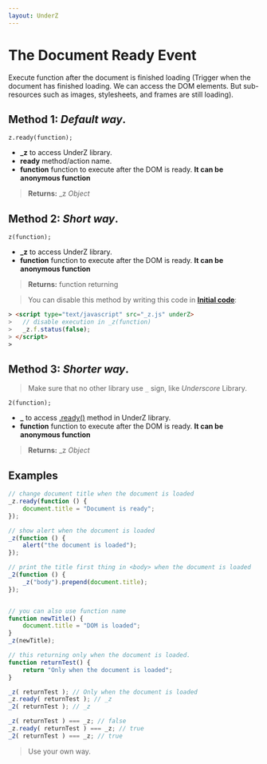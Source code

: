```yaml
---
layout: UnderZ
---
```

# The Document Ready Event
Execute function after the document is finished loading (Trigger when the document has finished loading. We can access the DOM elements. But sub-resources such as images, stylesheets, and frames are still loading).



## Method 1: _Default way_.

```z.ready(function);```
* **_z** to access UnderZ library.
* **ready** method/action name.
* **function** function to execute after the DOM is ready. **It can be anonymous function**

> **Returns:** _z _Object_

## Method 2: _Short way_.

```z(function);```
* **_z** to access UnderZ library.
* **function** function to execute after the DOM is ready. **It can be anonymous function**

> **Returns:** function returning

> You can disable this method by writing this code in [**Initial code**](https://github.com/hlaCk/UnderZ/wiki#how-to-initiate-the-code-when-the-library-starts):
> 
```html
> <script type="text/javascript" src="_z.js" underZ>
> 	// disable execution in _z(function)
> 	_z.f.status(false);
> </script>
> 
```


## Method 3: _Shorter way_.
> Make sure that no other library use `_` sign, like _Underscore_ Library.

```2(function);```
* **_** to access [.ready()](https://hlack.github.io/UnderZ/-ready()#method-1-default-way) method in UnderZ library.
* **function** function to execute after the DOM is ready. **It can be anonymous function**

> **Returns:** _z _Object_

## Examples

```js
// change document title when the document is loaded
_z.ready(function () {
	document.title = "Document is ready";
});

// show alert when the document is loaded
_z(function () {
	alert("the document is loaded");
});

// print the title first thing in <body> when the document is loaded
_2(function () {
	_z("body").prepend(document.title);
});


// you can also use function name
function newTitle() {
	document.title = "DOM is loaded";
}
_z(newTitle);

// this returning only when the document is loaded.
function returnTest() {
	return "Only when the document is loaded";
}

_z( returnTest ); // Only when the document is loaded
_z.ready( returnTest ); // _z
_2( returnTest ); // _z

_z( returnTest ) === _z; // false
_z.ready( returnTest ) === _z; // true
_2( returnTest ) === _z; // true

```
> Use your own way.